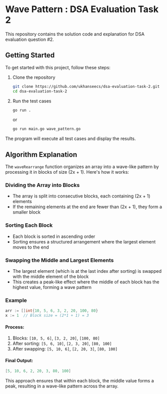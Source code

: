 # Wave Pattern : DSA Evaluation Task 2

This repository contains the solution code and explanation for DSA evaluation question #2.

## Getting Started

To get started with this project, follow these steps:

1. Clone the repository
    ```bash
    git clone https://github.com/ukhanseecs/dsa-evaluation-task-2.git
    cd dsa-evaluation-task-2
    ```

2. Run the test cases
    ```bash
    go run .
    ```
    or
    ```bash
    go run main.go wave_pattern.go
    ```

The program will execute all test cases and display the results.

## Algorithm Explanation

The `waveRearrange` function organizes an array into a wave-like pattern by processing it in blocks of size (2x + 1). Here's how it works:

### Dividing the Array into Blocks
- The array is split into consecutive blocks, each containing (2x + 1) elements
- If the remaining elements at the end are fewer than (2x + 1), they form a smaller block

### Sorting Each Block
- Each block is sorted in ascending order
- Sorting ensures a structured arrangement where the largest element moves to the end

### Swapping the Middle and Largest Elements
- The largest element (which is at the last index after sorting) is swapped with the middle element of the block
- This creates a peak-like effect where the middle of each block has the highest value, forming a wave pattern

### Example
```go
arr := []int{10, 5, 6, 3, 2, 20, 100, 80}
x := 1  // Block size = (2*1 + 1) = 3
```

#### Process:
1. Blocks: `[10, 5, 6]`, `[3, 2, 20]`, `[100, 80]`
2. After sorting: `[5, 6, 10]`, `[2, 3, 20]`, `[80, 100]`
3. After swapping: `[5, 10, 6]`, `[2, 20, 3]`, `[80, 100]`

#### Final Output:
```go
[5, 10, 6, 2, 20, 3, 80, 100]
```

This approach ensures that within each block, the middle value forms a peak, resulting in a wave-like pattern across the array.